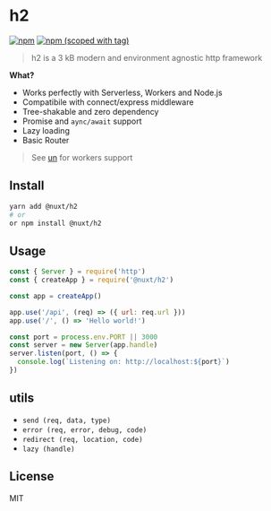 # h2

[![npm](https://img.shields.io/npm/dm/@nuxt/h2.svg?style=flat-square)](https://npmjs.com/package/@nuxt/h2)
[![npm (scoped with tag)](https://img.shields.io/npm/v/@nuxt/h2/latest.svg?style=flat-square)](https://npmjs.com/package/@nuxt/h2)

> h2 is a 3 kB modern and environment agnostic http framework

**What?**

- Works perfectly with Serverless, Workers and Node.js
- Compatibile with connect/express middleware
- Tree-shakable and zero dependency
- Promise and `aync/await` support
- Lazy loading
- Basic Router

> See [un](https://github.com/nuxt-contrib/un) for workers support

## Install

```bash
yarn add @nuxt/h2
# or
or npm install @nuxt/h2
```

## Usage

```js
const { Server } = require('http')
const { createApp } = require('@nuxt/h2')

const app = createApp()

app.use('/api', (req) => ({ url: req.url }))
app.use('/', () => 'Hello world!')

const port = process.env.PORT || 3000
const server = new Server(app.handle)
server.listen(port, () => {
  console.log(`Listening on: http://localhost:${port}`)
})
```

## utils

- `send (req, data, type)`
- `error (req, error, debug, code)`
- `redirect (req, location, code)`
- `lazy (handle)`

## License

MIT
